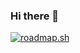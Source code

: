 ### Hi there 👋

[![roadmap.sh](https://api.roadmap.sh/v1-badge/tall/64422a63e27257737493aaeb?variant=dark)](https://roadmap.sh)
